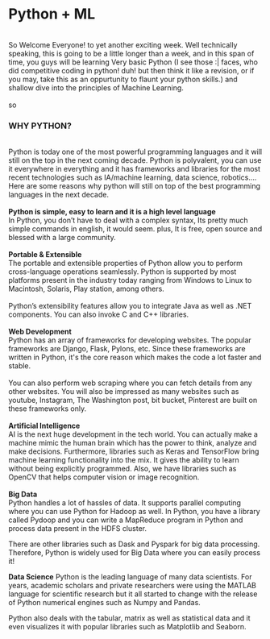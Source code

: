 # Python + ML <br>
<br>
So Welcome Everyone! to yet another exciting week. Well technically speaking, this is going to be a little longer than a week, and in this span of time, you guys will be learning Very basic Python (I see those :| faces, who did competitive coding in python! duh! but then think it like a revision, or if you may, take this as an oppurtunity to flaunt your python skills.) and shallow dive into the principles of Machine Learning.<br>
<br>
so <h3><b>WHY PYTHON?</b></h3><br>
Python is today one of the most powerful programming languages and it will still on the top in the next coming decade. Python is polyvalent, you can use it everywhere in everything and it has frameworks and libraries for the most recent technologies such as IA/machine learning, data science, robotics….<br>
Here are some reasons why python will still on top of the best programming languages in the next decade.<br>
<br>
<b>Python is simple, easy to learn and it is a high level language</b><br>
In Python, you don’t have to deal with a complex syntax, Its pretty much simple commands in english, it would seem. plus, It is free, open source and blessed with a large community.<br>
<br>
<b>Portable & Extensible</b><br>
The portable and extensible properties of Python allow you to perform cross-language operations seamlessly. Python is supported by most platforms present in the industry today ranging from Windows to Linux to Macintosh, Solaris, Play station, among others.<br>
<br>
Python’s extensibility features allow you to integrate Java as well as .NET components. You can also invoke C and C++ libraries.<br>
<br>
<b>Web Development</b><br>
Python has an array of frameworks for developing websites. The popular frameworks are Django, Flask, Pylons, etc. Since these frameworks are written in Python, it's the core reason which makes the code a lot faster and stable.<br>
<br>
You can also perform web scraping where you can fetch details from any other websites. You will also be impressed as many websites such as youtube, Instagram, The Washington post, bit bucket, Pinterest are built on these frameworks only.<br>
<br>
<b>Artificial Intelligence</b><br>
AI is the next huge development in the tech world. You can actually make a machine mimic the human brain which has the power to think, analyze and make decisions.
Furthermore, libraries such as Keras and TensorFlow bring machine learning functionality into the mix. It gives the ability to learn without being explicitly programmed. Also, we have libraries such as OpenCV that helps computer vision or image recognition.<br>
<br>
<b>Big Data</b><br>
Python handles a lot of hassles of data. It supports parallel computing where you can use Python for Hadoop as well. In Python, you have a library called Pydoop and you can write a MapReduce program in Python and process data present in the HDFS cluster.

There are other libraries such as Dask and Pyspark for big data processing. Therefore, Python is widely used for Big Data where you can easily process it!

<b>Data Science</b>
Python is the leading language of many data scientists. For years, academic scholars and private researchers were using the MATLAB language for scientific research but it all started to change with the release of Python numerical engines such as Numpy and Pandas.

Python also deals with the tabular, matrix as well as statistical data and it even visualizes it with popular libraries such as Matplotlib and Seaborn.


